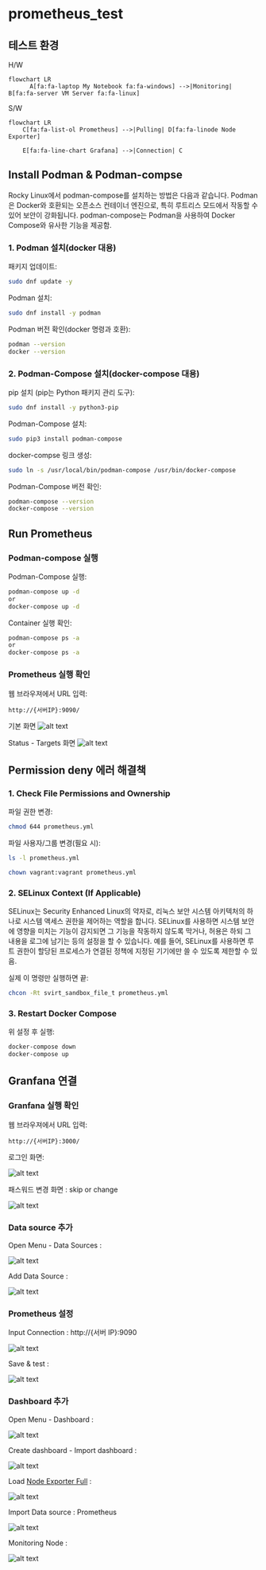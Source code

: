 # prometheus_test

## 테스트 환경
H/W
```mermaid
flowchart LR
      A[fa:fa-laptop My Notebook fa:fa-windows] -->|Monitoring| B[fa:fa-server VM Server fa:fa-linux]
```

S/W
```mermaid
flowchart LR
    C[fa:fa-list-ol Prometheus] -->|Pulling| D[fa:fa-linode Node Exporter]

    E[fa:fa-line-chart Grafana] -->|Connection| C
```

## Install Podman & Podman-compse 

Rocky Linux에서 podman-compose를 설치하는 방법은 다음과 같습니다. Podman은 Docker와 호환되는 오픈소스 컨테이너 엔진으로, 특히 루트리스 모드에서 작동할 수 있어 보안이 강화됩니다. podman-compose는 Podman을 사용하여 Docker Compose와 유사한 기능을 제공함.

### 1. Podman 설치(docker 대용)

패키지 업데이트:

```bash
sudo dnf update -y
```

Podman 설치:

```bash
sudo dnf install -y podman
```

Podman 버전 확인(docker 명령과 호환):

```bash
podman --version
docker --version
```

### 2. Podman-Compose 설치(docker-compose 대용)

pip 설치 (pip는 Python 패키지 관리 도구):

```bash
sudo dnf install -y python3-pip
```

Podman-Compose 설치:

```bash
sudo pip3 install podman-compose
```

docker-compse 링크 생성:

```bash
sudo ln -s /usr/local/bin/podman-compose /usr/bin/docker-compose
```

Podman-Compose 버전 확인:

```bash
podman-compose --version
docker-compose --version
```

## Run Prometheus

### Podman-compose 실행

Podman-Compose 실행:

```bash
podman-compose up -d
or
docker-compose up -d
```

Container 실행 확인:

```bash
podman-compose ps -a
or
docker-compose ps -a
```

### Prometheus 실행 확인

웹 브라우져에서 URL 입력:

```
http://{서버IP}:9090/
```
기본 화면
![alt text](./images/image.png)

Status - Targets 화면
![alt text](./images/image-1.png)
## Permission deny 에러 해결책

### 1. Check File Permissions and Ownership
파일 권한 변경:

```bash
chmod 644 prometheus.yml
```

파일 사용자/그룹 변경(필요 시):

```bash
ls -l prometheus.yml
```

```bash
chown vagrant:vagrant prometheus.yml
```

### 2. SELinux Context (If Applicable)

SELinux는 Security Enhanced Linux의 약자로, 리눅스 보안 시스템 아키텍처의 하나로 시스템 액세스 권한을 제어하는 역할을 합니다. SELinux를 사용하면 시스템 보안에 영향을 미치는 기능이 감지되면 그 기능을 작동하지 않도록 막거나, 허용은 하되 그 내용을 로그에 남기는 등의 설정을 할 수 있습니다. 예를 들어, SELinux를 사용하면 루트 권한이 할당된 프로세스가 연결된 정책에 지정된 기기에만 쓸 수 있도록 제한할 수 있음.

실제 이 명령만 실행하면 끝:

```bash
chcon -Rt svirt_sandbox_file_t prometheus.yml
```

### 3. Restart Docker Compose
위 설정 후 실행:

```bash
docker-compose down
docker-compose up
```

## Granfana 연결

### Granfana 실행 확인

웹 브라우져에서 URL 입력:

```
http://{서버IP}:3000/
```
로그인 화면:

![alt text](./images/image-2.png)

패스워드 변경 화면 : skip or change

![alt text](./images/image-3.png)

### Data source 추가

Open Menu - Data Sources : 

![alt text](./images/image-4.png)

Add Data Source : 

![alt text](./images/image-5.png)

### Prometheus 설정

Input Connection : http://{서버 IP}:9090

![alt text](./images/image-6.png)

Save & test :

![alt text](./images/image-7.png)

### Dashboard 추가

Open Menu - Dashboard :

![alt text](./images/image-8.png)


Create dashboard - Import dashboard :

![alt text](./images/image-9.png)

Load [Node Exporter Full](https://grafana.com/grafana/dashboards/1860-node-exporter-full/) :

![alt text](./images/image-10.png)

Import Data source : Prometheus

![alt text](./images/image-11.png)

Monitoring Node :

![alt text](./images/image-12.png)